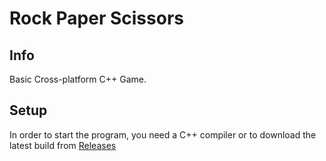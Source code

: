 # Rock Paper Scissors

## Info

Basic Cross-platform C++ Game.

## Setup

In order to start the program, you need a C++ compiler or to download the latest build from [Releases](https://github.com/Jesper-Andersson/RockPaperScissors/releases)

